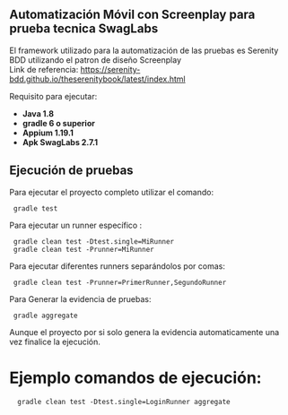 Automatización Móvil con Screenplay para prueba tecnica  SwagLabs
---  
 
El framework utilizado para la automatización de las pruebas es Serenity BDD utilizando el patron de diseño Screenplay  
Link de referencia: https://serenity-bdd.github.io/theserenitybook/latest/index.html  
 
Requisito para ejecutar:
  + **Java 1.8** 
  + **gradle 6 o superior**
  + **Appium 1.19.1**
  + **Apk SwagLabs 2.7.1**
    
Ejecución de pruebas  
---  
  
Para ejecutar el proyecto completo utilizar el comando:  
```
 gradle test   
```  
Para ejecutar un runner específico : 
 
```  gradle clean test -Dtest.single=MiRunner  ```   
```  gradle clean test -Prunner=MiRunner  ``` 
  
Para ejecutar diferentes runners separándolos por comas:

```  gradle clean test -Prunner=PrimerRunner,SegundoRunner  ```

Para Generar la evidencia de pruebas: 
 
```  gradle aggregate  ```  

Aunque el proyecto por si solo genera la evidencia automaticamente una vez finalice la ejecución.

# Ejemplo comandos de ejecución: 
```   gradle clean test -Dtest.single=LoginRunner aggregate  ```  
